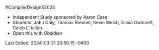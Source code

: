 #CompilerDesignS2024
- Independent Study sponsored by Aaron Cass
- Students: John Daly, Thomas Breimer, Kevin Welch, Olivia Gwinnett, Caleb L'Italien
- Open this with Obsidian

Last Edited: 2024-03-21 20:50:15 -0400
